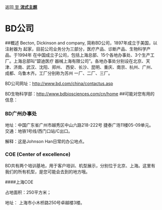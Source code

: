 返回[ 至 **流式主题**](facscontent.md)
# BD公司
##概述
Becton, Dickinson and company, 简称BD公司，1897年成立于美国，以注射器为
起家，目前公司业务分为三部分，医疗产品、诊断产品、生物科学产品。于1994年
在中国成立子公司，包括上海总部、15个各地办事处、3个生产工厂。上海总部叫“碧迪医疗
器械上海有限公司”。各地办事处分别设在北京、天津、济南、武汉、沈阳、郑州、
西安、长沙、昆明、重庆、南京、杭州、广州、成都、乌鲁木齐。工厂分别称为苏州
一厂、二厂、三厂。

BD公司网址：http://www.bd.com/china/contactus.asp

BD生物科学部：http://www.bdbiosciences.com/cn/home
##可能对您有用的信息：
### BD广州办事处
地址：中国广东省广州市越秀区中山六路218-222号 捷泰广场11楼05-09单元。
交通：地铁1号线/西门口站/C出口。

解释：这是Johnson Han日常的办公地点。
### COE (Center of excellence)
BD共有两个培训基地，用于客户培训、机型展示，分别位于北京、上海。这里有我们的所有机型，是您可能会去到的地方哦。

####上海COE

占地面积：250平方米；

地址： 上海市小木桥路250号卓越楼3楼。